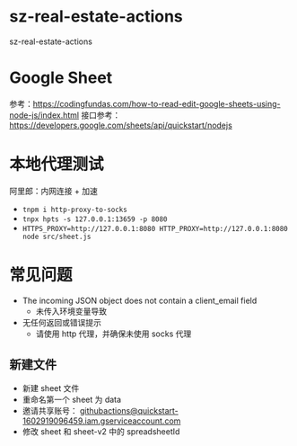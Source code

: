 # sz-real-estate-actions
sz-real-estate-actions

# Google Sheet

参考：https://codingfundas.com/how-to-read-edit-google-sheets-using-node-js/index.html
接口参考：https://developers.google.com/sheets/api/quickstart/nodejs

# 本地代理测试
阿里郎：内网连接 + 加速

* `tnpm i http-proxy-to-socks`
* `tnpx hpts -s 127.0.0.1:13659 -p 8080`
* `HTTPS_PROXY=http://127.0.0.1:8080 HTTP_PROXY=http://127.0.0.1:8080 node src/sheet.js`

# 常见问题
* The incoming JSON object does not contain a client_email field
  * 未传入环境变量导致
* 无任何返回或错误提示
  * 请使用 http 代理，并确保未使用 socks 代理


## 新建文件
* 新建 sheet 文件
* 重命名第一个 sheet 为 data
* 邀请共享账号：
githubactions@quickstart-1602919096459.iam.gserviceaccount.com
* 修改 sheet 和 sheet-v2 中的 spreadsheetId